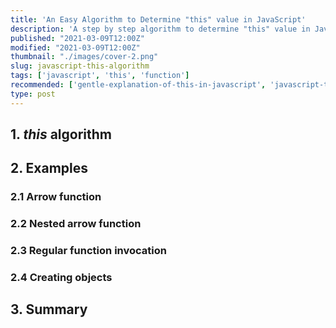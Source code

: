 ```yaml
---
title: 'An Easy Algorithm to Determine "this" value in JavaScript'
description: 'A step by step algorithm to determine "this" value in JavaScript.'
published: "2021-03-09T12:00Z"
modified: "2021-03-09T12:00Z"
thumbnail: "./images/cover-2.png"
slug: javascript-this-algorithm
tags: ['javascript', 'this', 'function']
recommended: ['gentle-explanation-of-this-in-javascript', 'javascript-this-interview-questions']
type: post
---
```


## 1. *this* algorithm

## 2. Examples

### 2.1 Arrow function

### 2.2 Nested arrow function

### 2.3 Regular function invocation

### 2.4 Creating objects

## 3. Summary